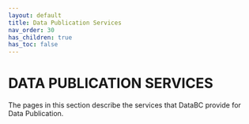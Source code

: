 ```yaml
---
layout: default
title: Data Publication Services
nav_order: 30
has_children: true
has_toc: false
---
```


# DATA PUBLICATION SERVICES

The pages in this section describe the services that DataBC provide for Data Publication.
